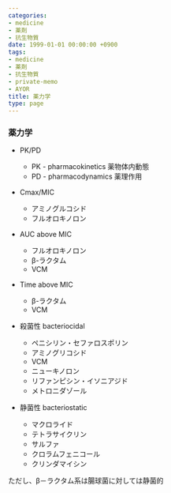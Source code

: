 ```yaml
---
categories:
- medicine
- 薬剤
- 抗生物質
date: 1999-01-01 00:00:00 +0900
tags:
- medicine
- 薬剤
- 抗生物質
- private-memo
- AYOR
title: 薬力学
type: page
---
```


### 薬力学

- PK/PD
  - PK - pharmacokinetics 薬物体内動態
  - PD - pharmacodynamics 薬理作用

- Cmax/MIC
  - アミノグルコシド
  - フルオロキノロン
- AUC above MIC
  - フルオロキノロン
  - β-ラクタム
  - VCM
- Time above MIC
  - β-ラクタム
  - VCM

- 殺菌性 bacteriocidal
  - ペニシリン・セファロスポリン
  - アミノグリコシド
  - VCM
  - ニューキノロン
  - リファンピシン・イソニアジド
  - メトロニダゾール
- 静菌性 bacteriostatic
  - マクロライド
  - テトラサイクリン
  - サルファ
  - クロラムフェニコール
  - クリンダマイシン

ただし、β－ラクタム系は腸球菌に対しては静菌的
